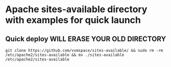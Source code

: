 # Apache sites-available directory with examples for quick launch

## Quick deploy **WILL ERASE YOUR OLD DIRECTORY**

```
git clone https://github.com/vvmspace/sites-available/ && sudo rm -rm /etc/apache2/sites-available && mv ./sites-available /etc/apache2/sites-available
```
